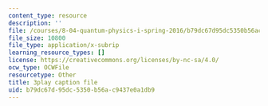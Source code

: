 ```yaml
---
content_type: resource
description: ''
file: /courses/8-04-quantum-physics-i-spring-2016/b79dc67d95dc5350b56ac9437e0a1db9_7euh_iwzSGo.vtt
file_size: 10800
file_type: application/x-subrip
learning_resource_types: []
license: https://creativecommons.org/licenses/by-nc-sa/4.0/
ocw_type: OCWFile
resourcetype: Other
title: 3play caption file
uid: b79dc67d-95dc-5350-b56a-c9437e0a1db9
---
```

